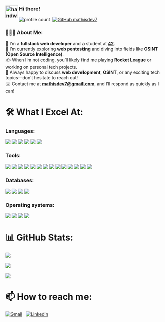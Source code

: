 ### <img alt="handwavegif" src="https://user-images.githubusercontent.com/39513876/112366216-8cfe7400-8cfe-11eb-8116-7d3dbae20e97.gif" width='40' align="left"/> Hi there!
![profile count](https://komarev.com/ghpvc/?username=mathisdev7&color=red)&nbsp;
[![GitHub mathisdev7](https://img.shields.io/github/followers/mathisdev7?label=follow&style=social)](https://github.com/mathisdev7)&nbsp;
### 👨🏻‍💻 About Me:  
🚀  I’m a **fullstack web developer** and a student at **[42](https://42perpignan.fr/)**. 
<br />
🌱  I’m currently exploring **web pentesting** and diving into fields like **OSINT (Open Source Intelligence)**.  
✍️  When I’m not coding, you’ll likely find me playing **Rocket League** or working on personal tech projects.  
💬  Always happy to discuss **web development**, **OSINT**, or any exciting tech topics—don’t hesitate to reach out!  
✉️  Contact me at **mathisdev7@gmail.com**, and I’ll respond as quickly as I can!  

# 🛠 What I Excel At:
### Languages:
<a href="https://developer.mozilla.org/en/docs/Web/CSS" target="_blank"><img src="https://img.shields.io/badge/CSS3-1572B6?style=for-the-badge&logo=css3&logoColor=white" /></a>
<a href="https://developer.mozilla.org/en/docs/Web/HTML" target="_blank"><img src="https://img.shields.io/badge/HTML5-E34F26?style=for-the-badge&logo=html5&logoColor=white" /></a>
<a href="https://developer.mozilla.org/en/docs/Web/JavaScript" target="_blank"><img src="https://img.shields.io/badge/JavaScript-323330?style=for-the-badge&logo=javascript&logoColor=F7DF1E" /></a>
<a href="https://www.typescriptlang.org/" target="_blank"><img src="https://img.shields.io/badge/TypeScript-007ACC?style=for-the-badge&logo=typescript&logoColor=white" /></a>
<a href="https://www.google.com/" target="_blank"><img src="https://img.shields.io/badge/C-007BCC?style=for-the-badge&logo=c&logoColor=white" /></a>
<a href="https://www.google.com/" target="_blank"><img src="https://img.shields.io/badge/CPP-DA70D6?style=for-the-badge&logo=cplusplus&logoColor=white" /></a>

### Tools:
<a href="https://git-scm.com" target="_blank"><img src="https://img.shields.io/badge/Git-671ddf?&style=for-the-badge&logo=git&logoColor=white" /></a>
<a href="https://expressjs.com" target="_blank"><img src="https://img.shields.io/badge/ExpressJS-000000?style=for-the-badge&logo=express&logoColor=white" /></a>
<a href="https://nextjs.org" target="_blank"><img src="https://img.shields.io/badge/nextjs-000000?style=for-the-badge&logo=nextdotjs&logoColor=white" /></a>
<a href="https://remix.run/" target="_blank"><img src="https://img.shields.io/badge/remixjs-000000?style=for-the-badge&logo=remix&logoColor=white" /></a>
<a href="https://nodejs.org/" target="_blank"><img src="https://img.shields.io/badge/Nodejs-339933?style=for-the-badge&logo=nodedotjs&logoColor=white" /></a>
<a href="https://pnpm.io" target="_blank"><img src="https://img.shields.io/badge/pnpm-CB3837?style=for-the-badge&logo=pnpm&logoColor=white" /></a>
<a href="https://react.dev" target="_blank"><img src="https://img.shields.io/badge/React-20232A?style=for-the-badge&logo=react&logoColor=61DAFB" /></a>
<a href="https://ui.shadcn.com" target="_blank"><img src="https://img.shields.io/badge/shadcn%2Fui-000000?style=for-the-badge&logo=shadcnui&logoColor=white" /></a>
<a href="https://socket.io" target="_blank"><img src="https://img.shields.io/badge/Socket.io-010101?&style=for-the-badge&logo=Socket.io&logoColor=white" /></a>
<a href="https://tailwindcss.com" target="_blank"><img src="https://img.shields.io/badge/Tailwind_CSS-38B2AC?style=for-the-badge&logo=tailwind-css&logoColor=white" /></a>
<a href="https://www.prisma.io" target="_blank"><img src="https://img.shields.io/badge/Prisma-3982CE?style=for-the-badge&logo=Prisma&logoColor=white" /></a>
<a href="https://eslint.org" target="_blank"><img src="https://img.shields.io/badge/eslint-3A33D1?style=for-the-badge&logo=eslint&logoColor=white" /></a>
<a href="https://prettier.io" target="_blank"><img src="https://img.shields.io/badge/prettier-1A2C34?style=for-the-badge&logo=prettier&logoColor=F7BA3E" /></a>
<a href="https://zod.dev" target="_blank"><img src="https://img.shields.io/badge/Zod-000000?style=for-the-badge&logo=zod&logoColor=3068B7" /></a>

### Databases:
<a href="https://www.mongodb.com/fr-fr" target="_blank"><img src="https://img.shields.io/badge/MongoDB-4EA94B?style=for-the-badge&logo=mongodb&logoColor=white" /></a>
<a href="https://www.mysql.com/fr" target="_blank"><img src="https://img.shields.io/badge/MySQL-005C84?style=for-the-badge&logo=mysql&logoColor=white" /></a>
<a href="https://www.sqlite.org" target="_blank"><img src="https://img.shields.io/badge/Sqlite-003B57?style=for-the-badge&logo=sqlite&logoColor=white" /></a>
<a href="https://www.postgresql.org" target="_blank"><img src="https://img.shields.io/badge/PostgreSQL-316192?style=for-the-badge&logo=postgresql&logoColor=white" /></a>

### Operating systems:
<a href="https://www.linux.org" target="_blank"><img src="https://img.shields.io/badge/Linux-FCC624?style=for-the-badge&logo=linux&logoColor=black" /></a>
<a href="https://www.apple.com/fr/macos" target="_blank"><img src="https://img.shields.io/badge/mac%20os-000000?style=for-the-badge&logo=apple&logoColor=white" /></a>
<a href="https://ubuntu.com" target="_blank"><img src="https://img.shields.io/badge/Ubuntu-E95420?style=for-the-badge&logo=ubuntu&logoColor=white" /></a>
<a href="https://www.microsoft.com/fr-fr/software-download/windows10%20" target="_blank"><img src="https://img.shields.io/badge/Windows-0078D6?style=for-the-badge&logo=windows&logoColor=white" /></a>

# 📊 GitHub Stats:
![](https://github-readme-stats.vercel.app/api?username=mathisdev7&theme=gotham&show_icons=true&hide_border=false&count_private=true) <br/><br/>
![](https://github-readme-streak-stats.herokuapp.com/?user=mathisdev7&theme=gotham&hide_border=false)<br/><br/>
![](https://github-readme-stats.vercel.app/api/top-langs/?username=mathisdev7&theme=gotham&hide_border=false&include_all_commits=true&count_private=true&layout=compact)

# 📫 How to reach me:


<a href="mailto:mathisdev7@gmail.com"><img alt="Gmail" src="https://img.shields.io/badge/Gmail-D14836?style=flat&logo=gmail&logoColor=white" /></a> &nbsp;
<a href="https://www.linkedin.com/in/mathis-zeghouani/"><img alt="Linkedin" src="https://img.shields.io/badge/-LinkedIn-blue?style=flat&logo=linkedin&logoColor=white" /></a> &nbsp;
